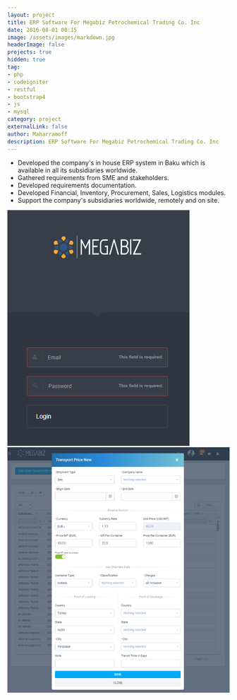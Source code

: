 ```yaml
---
layout: project
title: ERP Software For Megabiz Petrochemical Trading Co. Inc
date: 2016-08-01 00:15
image: /assets/images/markdown.jpg
headerImage: false
projects: true
hidden: true
tag:
- php
- codeigniter
- restful
- bootstrap4
- js 
- mysql
category: project
externalLink: false
author: Maharramoff
description: ERP Software For Megabiz Petrochemical Trading Co. Inc
---
```


- Developed the company's in house ERP system in Baku which is available in all its subsidiaries worldwide.
- Gathered requirements from SME and stakeholders.
- Developed requirements documentation.
- Developed Financial, Inventory, Procurement, Sales, Logistics modules.
- Support the company's subsidiaries worldwide, remotely and on site.

![](/assets/images/projects/mg-1.png)
![](/assets/images/projects/mg-2.png)
